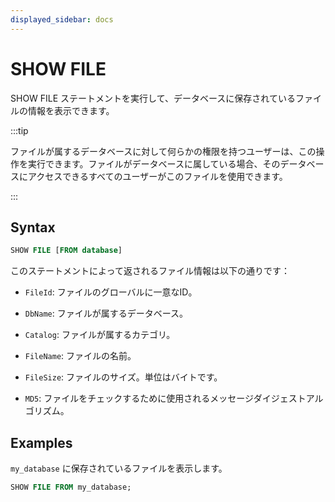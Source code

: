 ```yaml
---
displayed_sidebar: docs
---
```


# SHOW FILE

SHOW FILE ステートメントを実行して、データベースに保存されているファイルの情報を表示できます。

:::tip

ファイルが属するデータベースに対して何らかの権限を持つユーザーは、この操作を実行できます。ファイルがデータベースに属している場合、そのデータベースにアクセスできるすべてのユーザーがこのファイルを使用できます。

:::

## Syntax

```SQL
SHOW FILE [FROM database]
```

このステートメントによって返されるファイル情報は以下の通りです：

- `FileId`: ファイルのグローバルに一意なID。

- `DbName`: ファイルが属するデータベース。

- `Catalog`: ファイルが属するカテゴリ。

- `FileName`: ファイルの名前。

- `FileSize`: ファイルのサイズ。単位はバイトです。

- `MD5`: ファイルをチェックするために使用されるメッセージダイジェストアルゴリズム。

## Examples

`my_database` に保存されているファイルを表示します。

```SQL
SHOW FILE FROM my_database;
```
